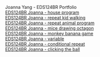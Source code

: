 Joanna Yang - EDS124BR Portfolio
<br>
[EDS124BR Joanna - house program](https://www.youtube.com/watch?v=vJ7fHHsyouk)
<br>
[EDS124BR Joanna - repeat kid walking](https://youtu.be/yhiETyeORW0)
<br>
[EDS124BR Joanna - repeat animal program](https://youtu.be/63GkRrfqieo)
<br>
[EDS124BR Joanna - mice drawing octagon](https://youtu.be/4XtnpJrqVFQ)
<br>
[EDS124BR Joanna - monkey banana game](https://youtu.be/KRoZJhv-c-o)
<br>
[EDS124BR Joanna - variable](https://youtu.be/n5pAg0hNjMc)
<br>
[EDS124BR Joanna - conditional repeat](https://youtu.be/fTIHBJQFP7s)
<br>
[EDS124BR Joanna - clicking the ball](https://youtu.be/C4h9v5hbDr8)
<br>
